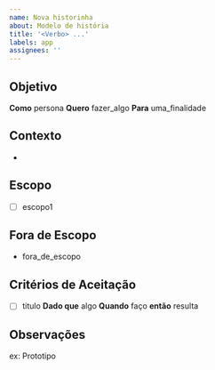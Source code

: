 ```yaml
---
name: Nova historinha
about: Modelo de história
title: '<Verbo> ...'
labels: app
assignees: ''
---
```


## Objetivo

**Como** persona
**Quero** fazer_algo
**Para** uma_finalidade

## Contexto

-

## Escopo

- [ ] escopo1

## Fora de Escopo

- fora_de_escopo

## Critérios de Aceitação

- [ ] titulo
      **Dado que** algo
      **Quando** faço
      **então** resulta

## Observações

ex: Prototipo
